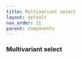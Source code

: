 ```yaml
---
title: Multivariant select
layout: default
nav_order: 11
parent: Components
---
```


### Multivariant select